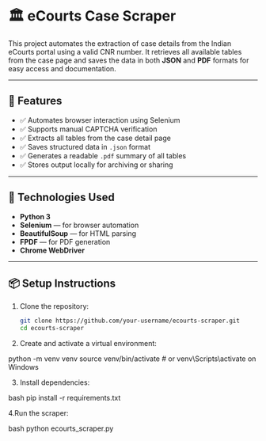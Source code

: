 # 🏛️ eCourts Case Scraper

This project automates the extraction of case details from the Indian eCourts portal using a valid CNR number. It retrieves all available tables from the case page and saves the data in both **JSON** and **PDF** formats for easy access and documentation.

---

## 🚀 Features

- ✅ Automates browser interaction using Selenium
- ✅ Supports manual CAPTCHA verification
- ✅ Extracts all tables from the case detail page
- ✅ Saves structured data in `.json` format
- ✅ Generates a readable `.pdf` summary of all tables
- ✅ Stores output locally for archiving or sharing

---

## 🧰 Technologies Used

- **Python 3**
- **Selenium** — for browser automation
- **BeautifulSoup** — for HTML parsing
- **FPDF** — for PDF generation
- **Chrome WebDriver**

---

## 📦 Setup Instructions

1. Clone the repository:
   ```bash
   git clone https://github.com/your-username/ecourts-scraper.git
   cd ecourts-scraper
2. Create and activate a virtual environment:


python -m venv venv
source venv/bin/activate  # or venv\Scripts\activate on Windows

3. Install dependencies:

bash
pip install -r requirements.txt


4.Run the scraper:

bash
python ecourts_scraper.py
